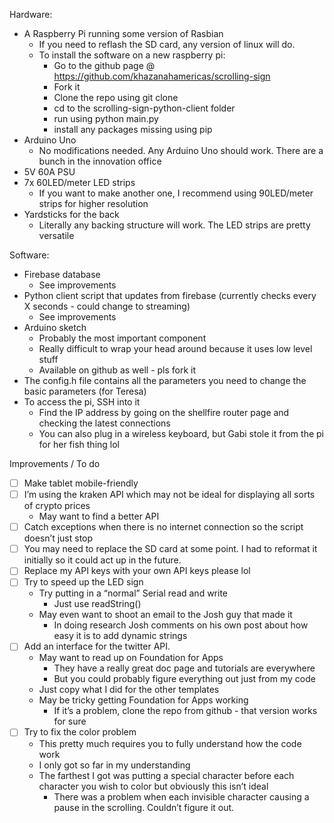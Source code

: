 Hardware:

- A Raspberry Pi running some version of Rasbian
    - If you need to reflash the SD card, any version of linux will do.
    - To install the software on a new raspberry pi:
        - Go to the github page @ https://github.com/khazanahamericas/scrolling-sign
        - Fork it
        - Clone the repo using git clone
        - cd to the scrolling-sign-python-client folder
        - run using python main.py
        - install any packages missing using pip
- Arduino Uno
    - No modifications needed.  Any Arduino Uno should work.  There are a bunch in the innovation office
- 5V 60A PSU
- 7x 60LED/meter LED strips
    - If you want to make another one, I recommend using 90LED/meter strips for higher resolution
- Yardsticks for the back
    - Literally any backing structure will work.  The LED strips are pretty versatile

Software:

- Firebase database
    - See improvements
- Python client script that updates from firebase (currently checks every X seconds - could change to streaming)
    - See improvements
- Arduino sketch
    - Probably the most important component
    - Really difficult to wrap your head around because it uses low level stuff
    - Available on github as well - pls fork it
- The config.h file contains all the parameters you need to change the basic parameters (for Teresa)
- To access the pi, SSH into it
    - Find the IP address by going on the shellfire router page and checking the latest connections
    - You can also plug in a wireless keyboard, but Gabi stole it from the pi for her fish thing lol

Improvements / To do

- [ ] Make tablet mobile-friendly
- [ ] I’m using the kraken API which may not be ideal for displaying all sorts of crypto prices
    - May want to find a better API
- [ ] Catch exceptions when there is no internet connection so the script doesn’t just stop
- [ ] You may need to replace the SD card at some point.  I had to reformat it initially so it could act up in the future.
- [ ] Replace my API keys with your own API keys please lol
- [ ] Try to speed up the LED sign
    - Try putting in a “normal” Serial read and write
        - Just use readString()
    - May even want to shoot an email to the Josh guy that made it
        - In doing research Josh comments on his own post about how easy it is to add dynamic strings
- [ ] Add an interface for the twitter API.
    - May want to read up on Foundation for Apps
        - They have a really great doc page and tutorials are everywhere
        - But you could probably figure everything out just from my code
    - Just copy what I did for the other templates
    - May be tricky getting Foundation for Apps working
        - If it’s a problem, clone the repo from github - that version works for sure
- [ ] Try to fix the color problem
    - This pretty much requires you to fully understand how the code work
    - I only got so far in my understanding
    - The farthest I got was putting a special character before each character you wish to color but obviously this isn’t ideal
        - There was a problem when each invisible character causing a pause in the scrolling.  Couldn’t figure it out.